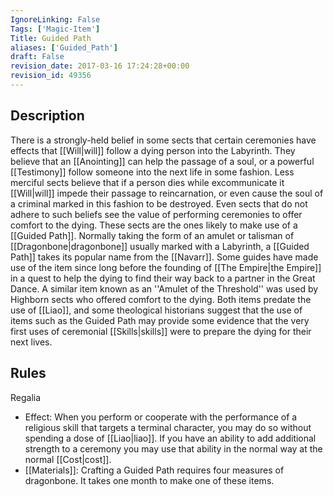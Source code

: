 ```yaml
---
IgnoreLinking: False
Tags: ['Magic-Item']
Title: Guided Path
aliases: ['Guided_Path']
draft: False
revision_date: 2017-03-16 17:24:28+00:00
revision_id: 49356
---
```


## Description
There is a strongly-held belief in some sects that certain ceremonies have effects that [[Will|will]] follow a dying person into the Labyrinth. They believe that an [[Anointing]] can help the passage of a soul, or a powerful [[Testimony]] follow someone into the next life in some fashion. Less merciful sects believe that if a person dies while excommunicate it [[Will|will]] impede their passage to reincarnation, or even cause the soul of a criminal marked in this fashion to be destroyed. Even sects that do not adhere to such beliefs see the value of performing ceremonies to offer comfort to the dying. These sects are the ones likely to make use of a [[Guided Path]].
Normally taking the form of an amulet or talisman of [[Dragonbone|dragonbone]] usually marked with a Labyrinth, a [[Guided Path]] takes its popular name from the [[Navarr]]. Some guides have made use of the item since long before the founding of [[The Empire|the Empire]] in a quest to help the dying to find their way back to a partner in the Great Dance. A similar item known as an ''Amulet of the Threshold'' was used by Highborn sects who offered comfort to the dying. Both items predate the use of [[Liao]], and some theological historians suggest that the use of items such as the Guided Path may provide some evidence that the very first uses of ceremonial [[Skills|skills]] were to prepare the dying for their next lives.
## Rules
Regalia
* Effect: When you perform or cooperate with the performance of a religious skill that targets a terminal character, you may do so without spending a dose of [[Liao|liao]]. If you have an ability to add additional strength to a ceremony you may use that ability in the normal way at the normal [[Cost|cost]].
* [[Materials]]: Crafting a Guided Path requires four measures of dragonbone. It takes one month to make one of these items.